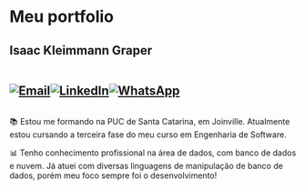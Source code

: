 # Meu portfolio

## Isaac Kleimmann Graper

<div style="display: flex; align-items: center;">

## [![Email](https://img.shields.io/badge/Email-isaac.graper%40gmail.com-white?logo=gmail)](mailto:isaac.graper@gmail.com)
## [![LinkedIn](https://img.shields.io/badge/LinkedIn-isaac--graper-white?logo=linkedin)](https://www.linkedin.com/in/seu-perfil)
## [![WhatsApp](https://img.shields.io/badge/WhatsApp-Chat-green?logo=whatsapp)](https://wa.me/5547997754529)

</div>

📚 Estou me formando na PUC de Santa Catarina, em Joinville. Atualmente estou cursando a terceira fase do meu curso em Engenharia de Software. 

📊 Tenho conhecimento profissional na área de dados, com banco de dados e nuvem. Já atuei com diversas linguagens de manipulação de banco de dados, porém meu foco sempre foi o desenvolvimento!